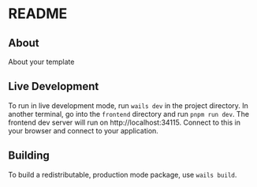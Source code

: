 # README

## About

About your template

## Live Development

To run in live development mode, run `wails dev` in the project directory. In another terminal, go into the `frontend`
directory and run `pnpm run dev`. The frontend dev server will run on http://localhost:34115. Connect to this in your
browser and connect to your application.

## Building

To build a redistributable, production mode package, use `wails build`.
